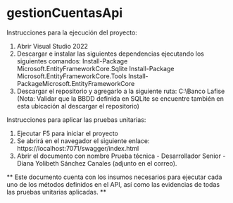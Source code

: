 # gestionCuentasApi
Instrucciones para la ejecución del proyecto:
1. Abrir Visual Studio 2022
2. Descargar e instalar las siguientes dependencias ejecutando los siguientes comandos:
  Install-Package Microsoft.EntityFrameworkCore.Sqlite
  Install-Package Microsoft.EntityFrameworkCore.Tools
  Install-PackageMicrosoft.EntityFrameworkCore
4. Descargar el repositorio y agregarlo a la siguiente ruta: C:\Banco Lafise (Nota: Validar que la BBDD definida en SQLite se encuentre también en esta ubicación al descargar el repositorio)

Instrucciones para aplicar las pruebas unitarias:
1. Ejecutar F5 para iniciar el proyecto
2. Se abrirá en el navegador el siguiente enlace: https://localhost:7071/swagger/index.html
3. Abrir el documento con nombre Prueba técnica - Desarrollador Senior - Diana Yolibeth Sánchez Canales (adjunto en el correo).

** Este documento cuenta con los insumos necesarios para ejecutar cada uno de los métodos definidos en el API, así como las evidencias de todas las pruebas unitarias aplicadas. **

